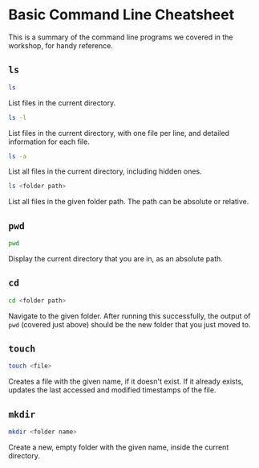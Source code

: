 # Basic Command Line Cheatsheet


This is a summary of the command line programs we covered in the workshop,
for handy reference.


## `ls`

```bash
ls
```

List files in the current directory.

```bash
ls -l
```

List files in the current directory, with one file per line, and detailed
information for each file.

```bash
ls -a
```

List all files in the current directory, including hidden ones.

```bash
ls <folder path>
```

List all files in the given folder path. The path can be absolute or relative.


## `pwd`

```bash
pwd
```

Display the current directory that you are in, as an absolute path.


## `cd`

```bash
cd <folder path>
```

Navigate to the given folder. After running this successfully, the output of
`pwd` (covered just above) should be the new folder that you just moved to.


## `touch`

```bash
touch <file>
```

Creates a file with the given name, if it doesn't exist. If it already exists,
updates the last accessed and modified timestamps of the file.


## `mkdir`

```bash
mkdir <folder name>
```

Create a new, empty folder with the given name, inside the current directory.